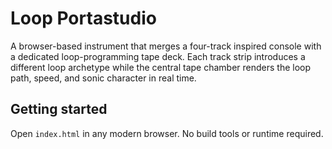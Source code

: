# Loop Portastudio

A browser-based instrument that merges a four-track inspired console with a dedicated loop-programming tape deck. Each track strip
introduces a different loop archetype while the central tape chamber renders the loop path, speed, and sonic character in real time.

## Getting started

Open `index.html` in any modern browser. No build tools or runtime required.

